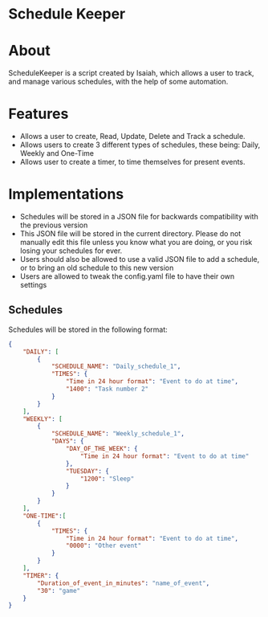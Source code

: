 # Schedule Keeper

# About
ScheduleKeeper is a script created by Isaiah, which allows a user to track, and manage various schedules, with the help of some automation.

# Features
- Allows a user to create, Read, Update, Delete and Track a schedule.
- Allows users to create 3 different types of schedules, these being: Daily, Weekly and One-Time
- Allows user to create a timer, to time themselves for present events.

# Implementations
- Schedules will be stored in a JSON file for backwards compatibility with the previous version
- This JSON file will be stored in the current directory. Please do not manually edit this file unless you know what you are doing, or you risk losing your schedules for ever.
- Users should also be allowed to use a valid JSON file to add a schedule, or to bring an old schedule to this new version
- Users are allowed to tweak the config.yaml file to have their own settings

## Schedules
Schedules will be stored in the following format:

```json
{
    "DAILY": [
        {
            "SCHEDULE_NAME": "Daily_schedule_1",
            "TIMES": {
                "Time in 24 hour format": "Event to do at time",
                "1400": "Task number 2"
            }
        }
    ],
    "WEEKLY": [
        {
            "SCHEDULE_NAME": "Weekly_schedule_1",
            "DAYS": {
                "DAY_OF_THE_WEEK": {
                    "Time in 24 hour format": "Event to do at time"
                },
                "TUESDAY": {
                    "1200": "Sleep"
                }
            }
        }
    ],
    "ONE-TIME":[
        {
            "TIMES": {
                "Time in 24 hour format": "Event to do at time",
                "0000": "Other event"
            }
        }
    ],
    "TIMER": {
        "Duration_of_event_in_minutes": "name_of_event",
        "30": "game"
    }
}
```
